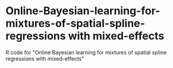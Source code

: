 # Online-Bayesian-learning-for-mixtures-of-spatial-spline-regressions with mixed-effects
R code for "Online Bayesian learning for mixtures of spatial spline regressions with mixed-effects"
